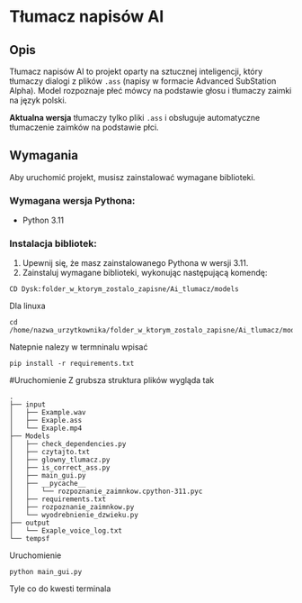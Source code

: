 # Tłumacz napisów AI

## Opis
Tłumacz napisów AI to projekt oparty na sztucznej inteligencji, który tłumaczy dialogi z plików `.ass` (napisy w formacie Advanced SubStation Alpha). Model rozpoznaje płeć mówcy na podstawie głosu i tłumaczy zaimki na język polski.

**Aktualna wersja** tłumaczy tylko pliki `.ass` i obsługuje automatyczne tłumaczenie zaimków na podstawie płci.

## Wymagania

Aby uruchomić projekt, musisz zainstalować wymagane biblioteki.

### Wymagana wersja Pythona:
- Python 3.11

### Instalacja bibliotek:

1. Upewnij się, że masz zainstalowanego Pythona w wersji 3.11.
2. Zainstaluj wymagane biblioteki, wykonując następującą komendę:


```Termnial windows 🪟
CD Dysk:folder_w_ktorym_zostalo_zapisne/Ai_tlumacz/models
```
Dla linuxa
```Termnial linux 
cd /home/nazwa_urzytkownika/folder_w_ktorym_zostalo_zapisne/Ai_tlumacz/models
```

Natepnie nalezy w termninalu wpisać 
```Termnial
pip install -r requirements.txt
```
#Uruchomienie
Z grubsza struktura plików wygląda tak 
```Struktura Plików
.
├── input
│   ├── Example.wav
│   ├── Exaple.ass
│   └── Exaple.mp4
├── Models
│   ├── check_dependencies.py
│   ├── czytajto.txt
│   ├── glowny_tlumacz.py
│   ├── is_correct_ass.py
│   ├── main_gui.py
│   ├── __pycache__
│   │   └── rozpoznanie_zaimnkow.cpython-311.pyc
│   ├── requirements.txt
│   ├── rozpoznanie_zaimnkow.py
│   └── wyodrebnienie_dzwieku.py
├── output
│   └── Exaple_voice_log.txt
└── tempsf

```
Uruchomienie
```Termnial
python main_gui.py
```
Tyle co do kwesti terminala 
